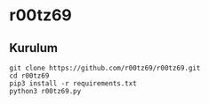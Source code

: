 # r00tz69


<h2>Kurulum</h2>

```console
git clone https://github.com/r00tz69/r00tz69.git
cd r00tz69
pip3 install -r requirements.txt
python3 r00tz69.py
```

